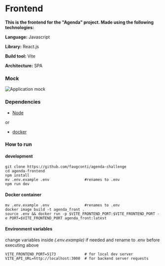# Frontend 

**This is the frontend for the "Agenda" project. Made using the following technologies:**

**Language:** Javascript

**Library:** React.js

**Build tool:** Vite

**Architecture:** SPA


### Mock
![Application mock](/maqueta.png "Agenda")

### Dependencies
* [Node](https://nodejs.org/en/download) 

or
* [docker](https://docs.docker.com/engine/install/)
### How to run 
#### development

```
git clone https://github.com/faugconti/agenda-challenge 
cd agenda-frontend
npm install
mv .env.example .env                #renames to .env
npm run dev
```
#### Docker container
```
mv .env.example .env                #renames to .env
docker image build -t agenda_front .
source .env && docker run -p $VITE_FRONTEND_PORT:$VITE_FRONTEND_PORT -e PORT=$VITE_FRONTEND_PORT agenda_front:latest
```

#### Environment variables
change variables inside _(.env.example)_ if needed and rename to .env before executing above
```
VITE_FRONTEND_PORT=5173             # for local dev server
VITE_API_URL=http://localhost:3000  # for backend server requests
```
